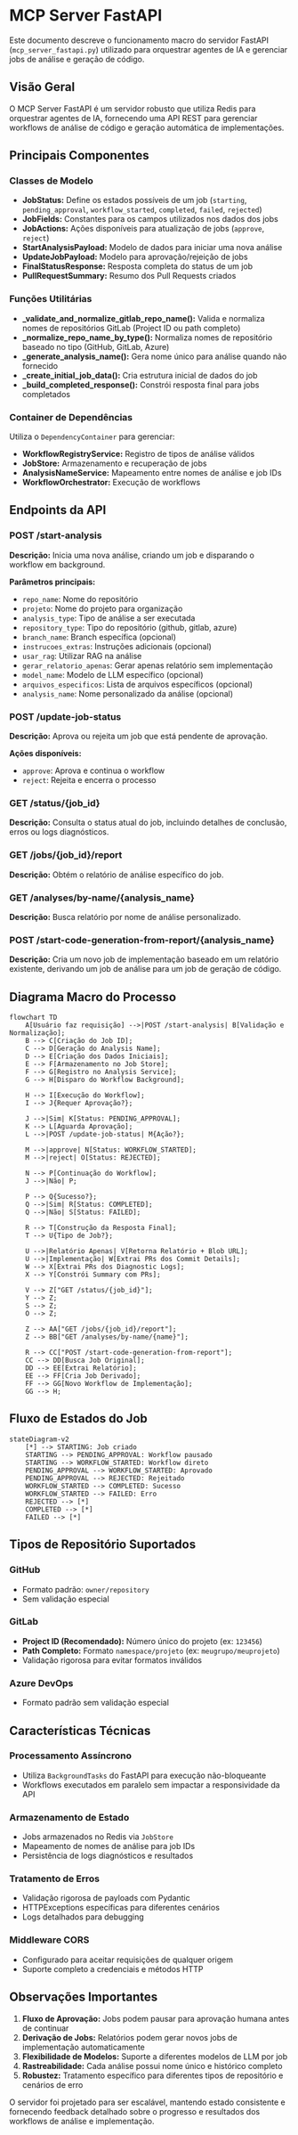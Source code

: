 # MCP Server FastAPI

Este documento descreve o funcionamento macro do servidor FastAPI (`mcp_server_fastapi.py`) utilizado para orquestrar agentes de IA e gerenciar jobs de análise e geração de código.

## Visão Geral

O MCP Server FastAPI é um servidor robusto que utiliza Redis para orquestrar agentes de IA, fornecendo uma API REST para gerenciar workflows de análise de código e geração automática de implementações.

## Principais Componentes

### Classes de Modelo

- **JobStatus:** Define os estados possíveis de um job (`starting`, `pending_approval`, `workflow_started`, `completed`, `failed`, `rejected`)
- **JobFields:** Constantes para os campos utilizados nos dados dos jobs
- **JobActions:** Ações disponíveis para atualização de jobs (`approve`, `reject`)
- **StartAnalysisPayload:** Modelo de dados para iniciar uma nova análise
- **UpdateJobPayload:** Modelo para aprovação/rejeição de jobs
- **FinalStatusResponse:** Resposta completa do status de um job
- **PullRequestSummary:** Resumo dos Pull Requests criados

### Funções Utilitárias

- **_validate_and_normalize_gitlab_repo_name():** Valida e normaliza nomes de repositórios GitLab (Project ID ou path completo)
- **_normalize_repo_name_by_type():** Normaliza nomes de repositório baseado no tipo (GitHub, GitLab, Azure)
- **_generate_analysis_name():** Gera nome único para análise quando não fornecido
- **_create_initial_job_data():** Cria estrutura inicial de dados do job
- **_build_completed_response():** Constrói resposta final para jobs completados

### Container de Dependências

Utiliza o `DependencyContainer` para gerenciar:
- **WorkflowRegistryService:** Registro de tipos de análise válidos
- **JobStore:** Armazenamento e recuperação de jobs
- **AnalysisNameService:** Mapeamento entre nomes de análise e job IDs
- **WorkflowOrchestrator:** Execução de workflows

## Endpoints da API

### POST /start-analysis
**Descrição:** Inicia uma nova análise, criando um job e disparando o workflow em background.

**Parâmetros principais:**
- `repo_name`: Nome do repositório
- `projeto`: Nome do projeto para organização
- `analysis_type`: Tipo de análise a ser executada
- `repository_type`: Tipo do repositório (github, gitlab, azure)
- `branch_name`: Branch específica (opcional)
- `instrucoes_extras`: Instruções adicionais (opcional)
- `usar_rag`: Utilizar RAG na análise
- `gerar_relatorio_apenas`: Gerar apenas relatório sem implementação
- `model_name`: Modelo de LLM específico (opcional)
- `arquivos_especificos`: Lista de arquivos específicos (opcional)
- `analysis_name`: Nome personalizado da análise (opcional)

### POST /update-job-status
**Descrição:** Aprova ou rejeita um job que está pendente de aprovação.

**Ações disponíveis:**
- `approve`: Aprova e continua o workflow
- `reject`: Rejeita e encerra o processo

### GET /status/{job_id}
**Descrição:** Consulta o status atual do job, incluindo detalhes de conclusão, erros ou logs diagnósticos.

### GET /jobs/{job_id}/report
**Descrição:** Obtém o relatório de análise específico do job.

### GET /analyses/by-name/{analysis_name}
**Descrição:** Busca relatório por nome de análise personalizado.

### POST /start-code-generation-from-report/{analysis_name}
**Descrição:** Cria um novo job de implementação baseado em um relatório existente, derivando um job de análise para um job de geração de código.

## Diagrama Macro do Processo

```mermaid
flowchart TD
    A[Usuário faz requisição] -->|POST /start-analysis| B[Validação e Normalização];
    B --> C[Criação do Job ID];
    C --> D[Geração do Analysis Name];
    D --> E[Criação dos Dados Iniciais];
    E --> F[Armazenamento no Job Store];
    F --> G[Registro no Analysis Service];
    G --> H[Disparo do Workflow Background];
    
    H --> I[Execução do Workflow];
    I --> J{Requer Aprovação?};
    
    J -->|Sim| K[Status: PENDING_APPROVAL];
    K --> L[Aguarda Aprovação];
    L -->|POST /update-job-status| M{Ação?};
    
    M -->|approve| N[Status: WORKFLOW_STARTED];
    M -->|reject| O[Status: REJECTED];
    
    N --> P[Continuação do Workflow];
    J -->|Não| P;
    
    P --> Q{Sucesso?};
    Q -->|Sim| R[Status: COMPLETED];
    Q -->|Não| S[Status: FAILED];
    
    R --> T[Construção da Resposta Final];
    T --> U{Tipo de Job?};
    
    U -->|Relatório Apenas| V[Retorna Relatório + Blob URL];
    U -->|Implementação| W[Extrai PRs dos Commit Details];
    W --> X[Extrai PRs dos Diagnostic Logs];
    X --> Y[Constrói Summary com PRs];

    V --> Z["GET /status/{job_id}"];
    Y --> Z;
    S --> Z;
    O --> Z;
    
    Z --> AA["GET /jobs/{job_id}/report"];
    Z --> BB["GET /analyses/by-name/{name}"];
    
    R --> CC["POST /start-code-generation-from-report"];
    CC --> DD[Busca Job Original];
    DD --> EE[Extrai Relatório];
    EE --> FF[Cria Job Derivado];
    FF --> GG[Novo Workflow de Implementação];
    GG --> H;
```

## Fluxo de Estados do Job

```mermaid
stateDiagram-v2
    [*] --> STARTING: Job criado
    STARTING --> PENDING_APPROVAL: Workflow pausado
    STARTING --> WORKFLOW_STARTED: Workflow direto
    PENDING_APPROVAL --> WORKFLOW_STARTED: Aprovado
    PENDING_APPROVAL --> REJECTED: Rejeitado
    WORKFLOW_STARTED --> COMPLETED: Sucesso
    WORKFLOW_STARTED --> FAILED: Erro
    REJECTED --> [*]
    COMPLETED --> [*]
    FAILED --> [*]
```

## Tipos de Repositório Suportados

### GitHub
- Formato padrão: `owner/repository`
- Sem validação especial

### GitLab
- **Project ID (Recomendado):** Número único do projeto (ex: `123456`)
- **Path Completo:** Formato `namespace/projeto` (ex: `meugrupo/meuprojeto`)
- Validação rigorosa para evitar formatos inválidos

### Azure DevOps
- Formato padrão sem validação especial

## Características Técnicas

### Processamento Assíncrono
- Utiliza `BackgroundTasks` do FastAPI para execução não-bloqueante
- Workflows executados em paralelo sem impactar a responsividade da API

### Armazenamento de Estado
- Jobs armazenados no Redis via `JobStore`
- Mapeamento de nomes de análise para job IDs
- Persistência de logs diagnósticos e resultados

### Tratamento de Erros
- Validação rigorosa de payloads com Pydantic
- HTTPExceptions específicas para diferentes cenários
- Logs detalhados para debugging

### Middleware CORS
- Configurado para aceitar requisições de qualquer origem
- Suporte completo a credenciais e métodos HTTP

## Observações Importantes

1. **Fluxo de Aprovação:** Jobs podem pausar para aprovação humana antes de continuar
2. **Derivação de Jobs:** Relatórios podem gerar novos jobs de implementação automaticamente
3. **Flexibilidade de Modelos:** Suporte a diferentes modelos de LLM por job
4. **Rastreabilidade:** Cada análise possui nome único e histórico completo
5. **Robustez:** Tratamento específico para diferentes tipos de repositório e cenários de erro

O servidor foi projetado para ser escalável, mantendo estado consistente e fornecendo feedback detalhado sobre o progresso e resultados dos workflows de análise e implementação.
